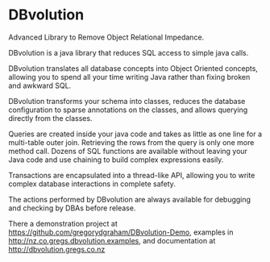 # DBvolution
Advanced Library to Remove Object Relational Impedance. 

DBvolution is a java library that reduces SQL access to simple java calls.

DBvolution translates all database concepts into Object Oriented concepts, allowing you to spend all your time writing Java rather than fixing broken and awkward SQL.

DBvolution transforms your schema into classes, reduces the database configuration to sparse annotations on the classes, and allows querying directly from the classes.

Queries are created inside your java code and takes as little as one line for a multi-table outer join. Retrieving the rows from the query is only one more method call. Dozens of SQL functions are available without leaving your Java code and use chaining to build complex expressions easily.

Transactions are encapsulated into a thread-like API, allowing you to write complex database interactions in complete safety.

The actions performed by DBvolution are always available for debugging and checking by DBAs before release.

There a demonstration project at https://github.com/gregorydgraham/DBvolution-Demo, examples in http://nz.co.gregs.dbvolution.examples, and documentation at http://dbvolution.gregs.co.nz
